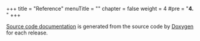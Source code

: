 +++
title = "Reference"
menuTitle = ""
chapter = false
weight = 4
#pre = "<b>4. </b>"
+++

[Source code documentation](http://ivana.home.cern.ch/ivana/vgm_html/index.html) is generated from the source code by [Doxygen](http://www.stack.nl/%7Edimitri/doxygen//index.html) for each release.
